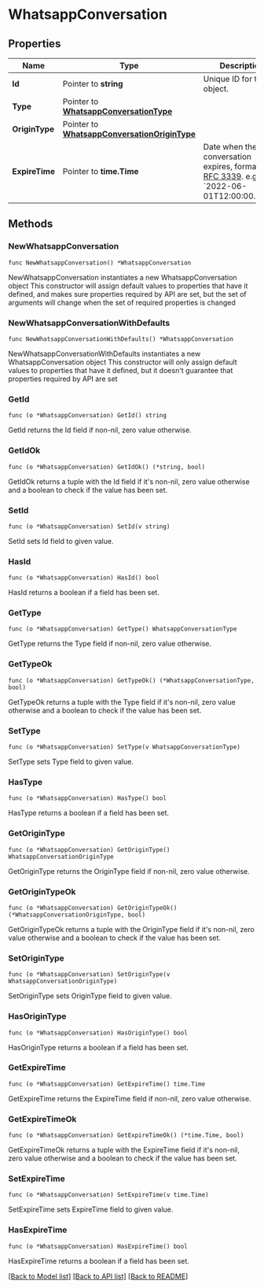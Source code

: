 # WhatsappConversation

## Properties

Name | Type | Description | Notes
------------ | ------------- | ------------- | -------------
**Id** | Pointer to **string** | Unique ID for the object. | [optional] 
**Type** | Pointer to [**WhatsappConversationType**](WhatsappConversationType.md) |  | [optional] 
**OriginType** | Pointer to [**WhatsappConversationOriginType**](WhatsappConversationOriginType.md) |  | [optional] 
**ExpireTime** | Pointer to **time.Time** | Date when the conversation expires, formatted in [RFC 3339](https://datatracker.ietf.org/doc/html/rfc3339). e.g., &#x60;2022-06-01T12:00:00.000Z&#x60;. | [optional] 

## Methods

### NewWhatsappConversation

`func NewWhatsappConversation() *WhatsappConversation`

NewWhatsappConversation instantiates a new WhatsappConversation object
This constructor will assign default values to properties that have it defined,
and makes sure properties required by API are set, but the set of arguments
will change when the set of required properties is changed

### NewWhatsappConversationWithDefaults

`func NewWhatsappConversationWithDefaults() *WhatsappConversation`

NewWhatsappConversationWithDefaults instantiates a new WhatsappConversation object
This constructor will only assign default values to properties that have it defined,
but it doesn't guarantee that properties required by API are set

### GetId

`func (o *WhatsappConversation) GetId() string`

GetId returns the Id field if non-nil, zero value otherwise.

### GetIdOk

`func (o *WhatsappConversation) GetIdOk() (*string, bool)`

GetIdOk returns a tuple with the Id field if it's non-nil, zero value otherwise
and a boolean to check if the value has been set.

### SetId

`func (o *WhatsappConversation) SetId(v string)`

SetId sets Id field to given value.

### HasId

`func (o *WhatsappConversation) HasId() bool`

HasId returns a boolean if a field has been set.

### GetType

`func (o *WhatsappConversation) GetType() WhatsappConversationType`

GetType returns the Type field if non-nil, zero value otherwise.

### GetTypeOk

`func (o *WhatsappConversation) GetTypeOk() (*WhatsappConversationType, bool)`

GetTypeOk returns a tuple with the Type field if it's non-nil, zero value otherwise
and a boolean to check if the value has been set.

### SetType

`func (o *WhatsappConversation) SetType(v WhatsappConversationType)`

SetType sets Type field to given value.

### HasType

`func (o *WhatsappConversation) HasType() bool`

HasType returns a boolean if a field has been set.

### GetOriginType

`func (o *WhatsappConversation) GetOriginType() WhatsappConversationOriginType`

GetOriginType returns the OriginType field if non-nil, zero value otherwise.

### GetOriginTypeOk

`func (o *WhatsappConversation) GetOriginTypeOk() (*WhatsappConversationOriginType, bool)`

GetOriginTypeOk returns a tuple with the OriginType field if it's non-nil, zero value otherwise
and a boolean to check if the value has been set.

### SetOriginType

`func (o *WhatsappConversation) SetOriginType(v WhatsappConversationOriginType)`

SetOriginType sets OriginType field to given value.

### HasOriginType

`func (o *WhatsappConversation) HasOriginType() bool`

HasOriginType returns a boolean if a field has been set.

### GetExpireTime

`func (o *WhatsappConversation) GetExpireTime() time.Time`

GetExpireTime returns the ExpireTime field if non-nil, zero value otherwise.

### GetExpireTimeOk

`func (o *WhatsappConversation) GetExpireTimeOk() (*time.Time, bool)`

GetExpireTimeOk returns a tuple with the ExpireTime field if it's non-nil, zero value otherwise
and a boolean to check if the value has been set.

### SetExpireTime

`func (o *WhatsappConversation) SetExpireTime(v time.Time)`

SetExpireTime sets ExpireTime field to given value.

### HasExpireTime

`func (o *WhatsappConversation) HasExpireTime() bool`

HasExpireTime returns a boolean if a field has been set.


[[Back to Model list]](../README.md#documentation-for-models) [[Back to API list]](../README.md#documentation-for-api-endpoints) [[Back to README]](../README.md)


